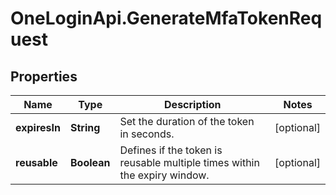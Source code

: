 # OneLoginApi.GenerateMfaTokenRequest

## Properties

Name | Type | Description | Notes
------------ | ------------- | ------------- | -------------
**expiresIn** | **String** | Set the duration of the token in seconds. | [optional] 
**reusable** | **Boolean** | Defines if the token is reusable multiple times within the expiry window. | [optional] 


